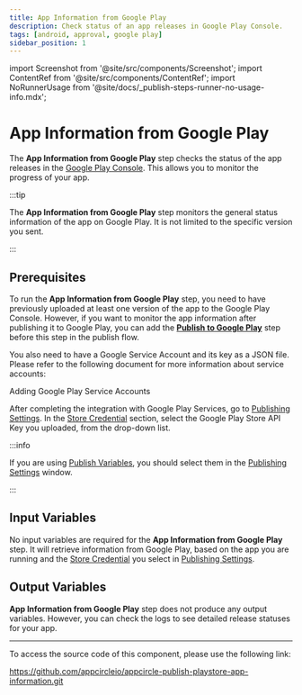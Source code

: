 ```yaml
---
title: App Information from Google Play
description: Check status of an app releases in Google Play Console.
tags: [android, approval, google play]
sidebar_position: 1
---
```


import Screenshot from '@site/src/components/Screenshot';
import ContentRef from '@site/src/components/ContentRef';
import NoRunnerUsage from '@site/docs/\_publish-steps-runner-no-usage-info.mdx';

# App Information from Google Play

The **App Information from Google Play** step checks the status of the app releases in the [Google Play Console](https://play.google.com/console). This allows you to monitor the progress of your app.

<NoRunnerUsage />

:::tip

The **App Information from Google Play** step monitors the general status information of the app on Google Play. It is not limited to the specific version you sent.

:::

<Screenshot url='https://cdn.appcircle.io/docs/assets/android-publishflow-app-info-from-google-play-1.png'/>

## Prerequisites

To run the **App Information from Google Play** step, you need to have previously uploaded at least one version of the app to the Google Play Console. However, if you want to monitor the app information after publishing it to Google Play, you can add the [**Publish to Google Play**](/publish-integrations/android-publish-integrations/publish-to-google-play) step before this step in the publish flow.

You also need to have a Google Service Account and its key as a JSON file. Please refer to the following document for more information about service accounts:

<ContentRef url="/account-and-organization/my-organization/security/credentials/adding-google-play-service-account">
  Adding Google Play Service Accounts
</ContentRef>

After completing the integration with Google Play Services, go to [Publishing Settings](/publish-module/publish-settings). In the [Store Credential](/publish-module/publish-settings#store-credentials) section, select the Google Play Store API Key you uploaded, from the drop-down list.

:::info

If you are using [Publish Variables](/publish-module/publish-settings#publish-variables), you should select them in the [Publishing Settings](/publish-module/publish-settings) window.

:::

## Input Variables

No input variables are required for the **App Information from Google Play** step. It will retrieve information from Google Play, based on the app you are running and the [Store Credential](/publish-module/publish-settings#store-credentials) you select in [Publishing Settings](/publish-module/publish-settings).

## Output Variables

**App Information from Google Play** step does not produce any output variables. However, you can check the logs to see detailed release statuses for your app.

---

To access the source code of this component, please use the following link:

https://github.com/appcircleio/appcircle-publish-playstore-app-information.git
